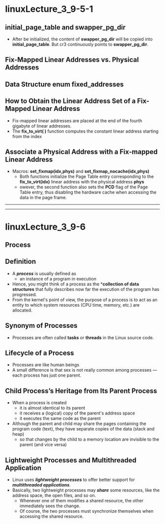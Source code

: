 # linuxLecture_3_9-5-1
## **initial_page_table** and **swapper_pg_dir**
* After be initialized, the content of **swapper_pg_dir** will be copied into **initial_page_table**. 
But cr3 continuously points to **swapper_pg_dir**.

## Fix-Mapped Linear Addresses vs. Physical Addresses

## Data Structure **enum fixed_addresses**

## How to Obtain the Linear Address Set of a Fix-Mapped Linear Address
* Fix-mapped linear addresses are placed at the end of the fourth gigabyte of linear addresses.
* The **fix_to_virt( )** function computes the constant linear address starting from the index

## Associate a Physical Address with a Fix-mapped Linear Address
* Macros: **set_fixmap(idx,phys)** and **set_fixmap_nocache(idx,phys)**
	* Both functions initialize the Page Table entry corresponding to the **fix_to_virt(idx)** linear address with the physical address **phys**
	* owever, the second function also sets the **PCD** flag of the Page Table entry, 
thus disabling the hardware cache when accessing the data in the page frame.

---
---

# linuxLecture_3_9-6
## Process
## Definition 
* A ***process*** is usually defined as 
	* an instance of a program in execution
* Hence, you might think of a process as the ***collection of data structures** 
that fully describes now far the execution of the program has progressed.
* From the kernel's point of view, 
the purpose of a process is to act as an entity to which system resources (CPU time, memory, etc.) are allocated.

## Synonym of Processes
* Processes are often called **tasks** 
or **threads** in the Linux source code.

## Lifecycle of a Process
* Processes are like human beings
* A small difference is that sex is not really common among processes — each process has just one parent.

## Child Process’s Heritage from Its Parent Process
* When a process is created
	* it is almost identical to its parent
	* it receives a (logical) copy of the parent's address space
	* it executes the same code as the parent
* Although the parent and child may share the pages containing the program code (text), 
they have separate copies of the data (stack and heap) 
	* so that changes by the child to a memory location are invisible to the parent (and vice versa)

## Lightweight Processes and Multithreaded Application
* Linux uses ***lightweight processes*** to offer better support for ***multithreaded applications***. 
* Basically, two lightweight processes may ***share*** some resources, 
like the address space, the open files, and so on.
	* Whenever one of them modifies a shared resource, the other immediately sees the change. 
	* Of course, the two processes must synchronize themselves when accessing the shared resource. 
